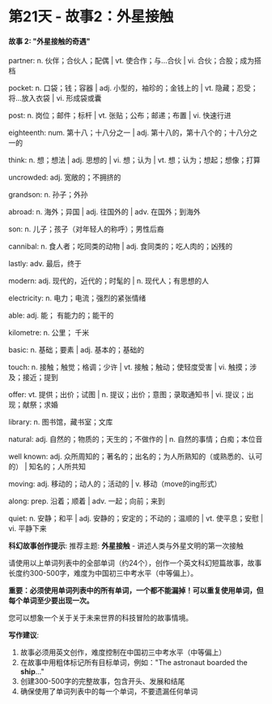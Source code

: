 # 第21天 - 故事2：外星接触

#### 故事 2: "外星接触的奇遇"

partner: n. 伙伴；合伙人；配偶 | vt. 使合作；与…合伙 | vi. 合伙；合股；成为搭档

pocket: n. 口袋；钱；容器 | adj. 小型的，袖珍的；金钱上的 | vt. 隐藏；忍受；将…放入衣袋 | vi. 形成袋或囊

post: n. 岗位；邮件；标杆 | vt. 张贴；公布；邮递；布置 | vi. 快速行进

eighteenth: num. 第十八；十八分之一 | adj. 第十八的，第十八个的；十八分之一的

think: n. 想；想法 | adj. 思想的 | vi. 想；认为 | vt. 想；认为；想起；想像；打算

uncrowded: adj. 宽敞的；不拥挤的

grandson: n. 孙子；外孙

abroad: n. 海外；异国 | adj. 往国外的 | adv. 在国外；到海外

son: n. 儿子；孩子（对年轻人的称呼）；男性后裔

cannibal: n. 食人者；吃同类的动物 | adj. 食同类的；吃人肉的；凶残的

lastly: adv. 最后，终于

modern: adj. 现代的，近代的；时髦的 | n. 现代人；有思想的人

electricity: n. 电力；电流；强烈的紧张情绪

able: adj. 能； 有能力的；能干的

kilometre: n.  公里； 千米

basic: n. 基础；要素 | adj. 基本的；基础的

touch: n. 接触；触觉；格调；少许 | vt. 接触；触动；使轻度受害 | vi. 触摸；涉及；接近；提到

offer: vt. 提供；出价；试图 | n. 提议；出价；意图；录取通知书 | vi. 提议；出现；献祭；求婚

library: n. 图书馆，藏书室；文库

natural: adj. 自然的；物质的；天生的；不做作的 | n. 自然的事情；白痴；本位音

well known: adj. 众所周知的；著名的；出名的；为人所熟知的（或熟悉的、认可的） |  知名的；人所共知

moving: adj. 移动的；动人的；活动的 | v. 移动（move的ing形式）

along: prep. 沿着；顺着 | adv. 一起；向前；来到

quiet: n. 安静；和平 | adj. 安静的；安定的；不动的；温顺的 | vt. 使平息；安慰 | vi. 平静下来

**科幻故事创作提示**:
推荐主题: **外星接触** - 讲述人类与外星文明的第一次接触

请使用以上单词列表中的全部单词（约24个），创作一个英文科幻短篇故事，故事长度约300-500字，难度为中国初三中考水平（中等偏上）。

**重要：必须使用单词列表中的所有单词，一个都不能漏掉！可以重复使用单词，但每个单词至少要出现一次。**

您可以想象一个关于关于未来世界的科技冒险的故事情境。

**写作建议**: 
1. 故事必须用英文创作，难度控制在中国初三中考水平（中等偏上）
2. 在故事中用粗体标记所有目标单词，例如："The astronaut boarded the **ship**..."
3. 创建300-500字的完整故事，包含开头、发展和结尾
4. 确保使用了单词列表中的每一个单词，不要遗漏任何单词
